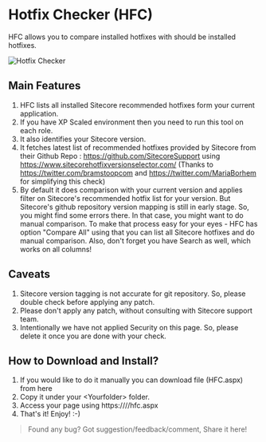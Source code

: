 # Hotfix Checker (HFC)

HFC allows you to compare installed hotfixes with should be installed hotfixes.

![Hotfix Checker](https://sitecorebasics.files.wordpress.com/2019/09/hfcv1.0.gif)


## Main Features

1. HFC lists all installed Sitecore recommended hotfixes form your current application.
2. If you have XP Scaled environment then you need to run this tool on each role.
3. It also identifies your Sitecore version.
4. It fetches latest list of recommended hotfixes provided by Sitecore from their Github Repo : https://github.com/SitecoreSupport using  https://www.sitecorehotfixversionselector.com/ (Thanks to https://twitter.com/bramstoopcom and https://twitter.com/MariaBorhem for simplifying this check)
5. By default it does comparison with your current version and applies filter on Sitecore's recommended hotfix list for your version. But Sitecore's github repository version mapping is still in early stage. So, you might find some errors there. In that case, you might want to do manual comparison. To make that process easy for your eyes - HFC has option "Compare All" using that you can list all Sitecore hotfixes and do manual comparison. Also, don't forget you have Search as well, which works on all columns!

## Caveats
1. Sitecore version tagging is not accurate for git repository. So, please double check before applying any patch.
2. Please don't apply any patch, without consulting with Sitecore support team.
3. Intentionally we have not applied Security on this page. So, please delete it once you are done with your check.

## How to Download and Install?

1. If you would like to do it manually you can download file (HFC.aspx) from here
2. Copy it under your <WEBROOT>\<Yourfolder> folder.
3. Access your page using https://<YOURHOSTNAME>/<Yourfolder>/hfc.aspx
4. That's it! Enjoy! :-)

>Found any bug? Got suggestion/feedback/comment, Share it here!
